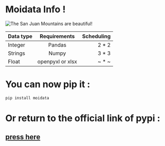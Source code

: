 # Moidata Info !
![The San Juan Mountains are beautiful!](/assets/images/san-juan-mountains.jpg "San Juan Mountains")

| Data type     | Requirements | Scheduling     |
| :---        |    :----:   |          ---: |
| Integer      | Pandas      | 2 * 2   |
| Strings  | Numpy        | 3 * 3      |
| Float   | openpyxl or xlsx | ~ * ~  |




# You can now pip it  :
`pip install moidata`

# Or return to the official link of pypi :

## [press here](https://pypi.org/project/moidata/)

